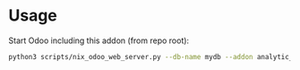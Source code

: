 # Usage

Start Odoo including this addon (from repo root):

```bash
python3 scripts/nix_odoo_web_server.py --db-name mydb --addon analytic_mixin_analytic_account
```
